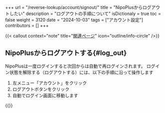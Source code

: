 +++
url = "/reverse-lookup/account/signout/"
title = "NipoPlusからログアウトしたい"
description = "ログアウトの手順について"
isDictionaly = true
toc = false
weight = 3120
date = "2024-10-03"
tags = ["アカウント設定"]
contributors = []
+++

{{< callout context="note" title="[関連ページ](/docs/manual/account/signin/#signout)" icon="outline/info-circle" />}}

## NipoPlusからログアウトする{#log_out}

NipoPlusは一度ログインすると次回からは自動で再ログインされます。
ログイン状態を解除する（ログアウトする）には、以下の手順に沿って操作します

1. 左メニュー「アカウント」をクリック
2. ログアウトボタンをクリック
3. 自動でログイン画面に移動します

{{<iTablet filename="img/signout" msg="図書館など公共PCでログインしたときはログアウトを忘れずにね" alice="shield">}}
